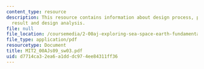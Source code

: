 ```yaml
---
content_type: resource
description: This resource contains information about design process, performance,
  result and design analysis.
file: null
file_location: /coursemedia/2-00aj-exploring-sea-space-earth-fundamentals-of-engineering-design-spring-2009/d7714ca32ea6a1dddc974ee84311ff36_MIT2_00AJs09_sw03.pdf
file_type: application/pdf
resourcetype: Document
title: MIT2_00AJs09_sw03.pdf
uid: d7714ca3-2ea6-a1dd-dc97-4ee84311ff36
---
```

